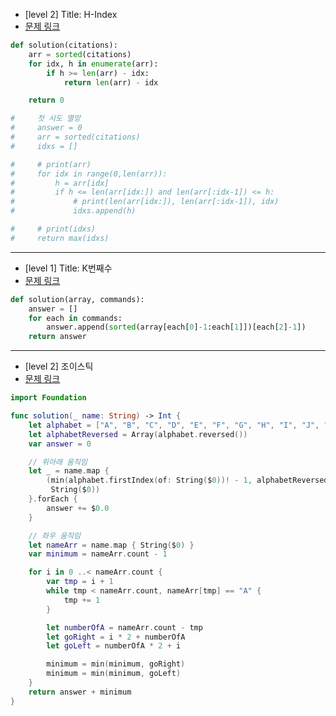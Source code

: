- [level 2] Title: H-Index
- [문제 링크](https://school.programmers.co.kr/learn/courses/30/lessons/42747)
```py
def solution(citations):
    arr = sorted(citations)
    for idx, h in enumerate(arr):
        if h >= len(arr) - idx:
            return len(arr) - idx

    return 0

#     첫 시도 멸망
#     answer = 0
#     arr = sorted(citations)
#     idxs = []

#     # print(arr)
#     for idx in range(0,len(arr)):
#         h = arr[idx]
#         if h <= len(arr[idx:]) and len(arr[:idx-1]) <= h:
#             # print(len(arr[idx:]), len(arr[:idx-1]), idx)
#             idxs.append(h)

#     # print(idxs)
#     return max(idxs)
```
---

- [level 1] Title: K번째수
- [문제 링크](https://school.programmers.co.kr/learn/courses/30/lessons/42748?language=python3)
```py
def solution(array, commands):
    answer = []
    for each in commands:
        answer.append(sorted(array[each[0]-1:each[1]])[each[2]-1])
    return answer
```
---

- [level 2] 조이스틱
- [문제 링크](https://school.programmers.co.kr/learn/courses/30/lessons/42860) 
```swift
import Foundation

func solution(_ name: String) -> Int {
    let alphabet = ["A", "B", "C", "D", "E", "F", "G", "H", "I", "J", "K", "L", "M", "N", "O", "P", "Q", "R", "S", "T", "U", "V", "W", "X", "Y", "Z"]
    let alphabetReversed = Array(alphabet.reversed())
    var answer = 0

    // 위아래 움직임
    let _ = name.map {
        (min(alphabet.firstIndex(of: String($0))! - 1, alphabetReversed.firstIndex(of: String($0))!) + 1,
         String($0))
    }.forEach {
        answer += $0.0
    }

    // 좌우 움직임
    let nameArr = name.map { String($0) }
    var minimum = nameArr.count - 1

    for i in 0 ..< nameArr.count {
        var tmp = i + 1
        while tmp < nameArr.count, nameArr[tmp] == "A" {
            tmp += 1
        }

        let numberOfA = nameArr.count - tmp
        let goRight = i * 2 + numberOfA
        let goLeft = numberOfA * 2 + i

        minimum = min(minimum, goRight)
        minimum = min(minimum, goLeft)
    }
    return answer + minimum
}
```
